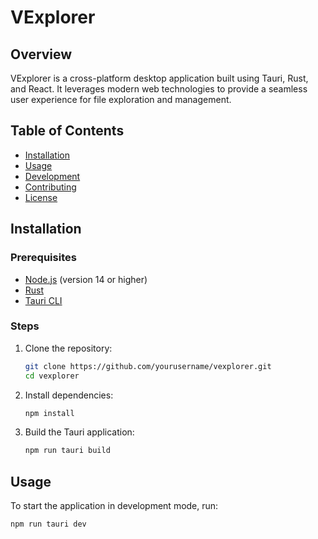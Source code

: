 # VExplorer

## Overview

VExplorer is a cross-platform desktop application built using Tauri, Rust, and React. It leverages modern web technologies to provide a seamless user experience for file exploration and management.

## Table of Contents

- [Installation](#installation)
- [Usage](#usage)
- [Development](#development)
- [Contributing](#contributing)
- [License](#license)

## Installation

### Prerequisites

- [Node.js](https://nodejs.org/) (version 14 or higher)
- [Rust](https://www.rust-lang.org/tools/install)
- [Tauri CLI](https://tauri.studio/docs/getting-started/intro#setting-up-your-environment)

### Steps

1. Clone the repository:
    ```sh
    git clone https://github.com/yourusername/vexplorer.git
    cd vexplorer
    ```

2. Install dependencies:
    ```sh
    npm install
    ```

3. Build the Tauri application:
    ```sh
    npm run tauri build
    ```

## Usage

To start the application in development mode, run:
```sh
npm run tauri dev
